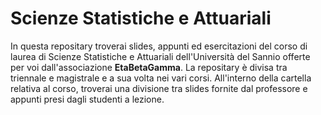 # Scienze Statistiche e Attuariali

In questa repositary troverai slides, appunti ed esercitazioni del corso di laurea di Scienze Statistiche e Attuariali dell'Università del Sannio offerte per voi dall'associazione **EtaBetaGamma**.
La repositary è divisa tra triennale e magistrale e a sua volta nei vari corsi.
All'interno della cartella relativa al corso, troverai una divisione tra slides fornite dal professore e appunti presi dagli studenti a lezione.

